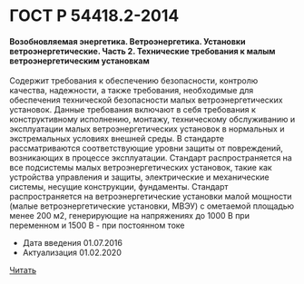 # ГОСТ Р 54418.2-2014

#### Возобновляемая энергетика. Ветроэнергетика. Установки ветроэнергетические. Часть 2. Технические требования к малым ветроэнергетическим установкам 

Содержит требования к обеспечению безопасности, контролю качества, надежности, а также требования, необходимые для обеспечения технической безопасности малых ветроэнергетических установок. Данные требования включают в себя требования к конструктивному исполнению, монтажу, техническому обслуживанию и эксплуатации малых ветроэнергетических установок в нормальных и экстремальных условиях внешней среды. В стандарте рассматриваются соответствующие уровни защиты от повреждений, возникающих в процессе эксплуатации. Стандарт распространяется на все подсистемы малых ветроэнергетических установок, такие как устройства управления и защиты, электрические и механические системы, несущие конструкции, фундаменты. Стандарт распространяется на ветроэнергетические установки малой мощности (малые ветроэнергетические установки, МВЭУ) с ометаемой площадью менее 200 м2, генерирующие на напряжениях до 1000 В при переменном и 1500 В - при постоянном токе

- Дата введения	01.07.2016
- Актуализация	01.02.2020

<a href="~/files/54418.2-2014.pdf" onclick="openPdf('54418.2-2014.pdf', 'application/pdf');">Читать</a>